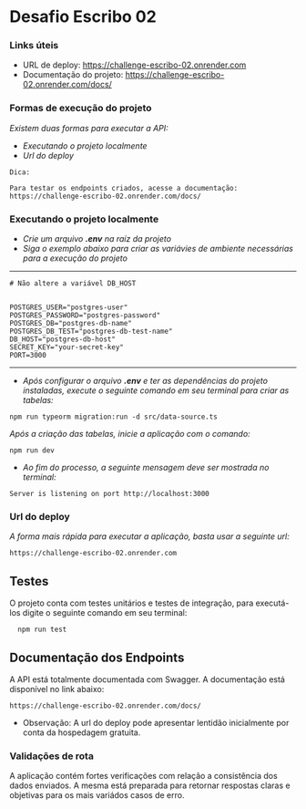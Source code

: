 # Desafio Escribo 02

### Links úteis
- URL de deploy: https://challenge-escribo-02.onrender.com
- Documentação do projeto: https://challenge-escribo-02.onrender.com/docs/


### Formas de execução do projeto

_Existem duas formas para executar a API:_

-   _Executando o projeto localmente_
-   _Url do deploy_

```
Dica: 

Para testar os endpoints criados, acesse a documentação: https://challenge-escribo-02.onrender.com/docs/
```

### Executando o projeto localmente

-   _Crie um arquivo **.env** na raíz da projeto_
-   _Siga o exemplo abaixo para criar as variávies de ambiente necessárias para a execução do projeto_

---

```
# Não altere a variável DB_HOST


POSTGRES_USER="postgres-user"
POSTGRES_PASSWORD="postgres-password"
POSTGRES_DB="postgres-db-name"
POSTGRES_DB_TEST="postgres-db-test-name"
DB_HOST="postgres-db-host"
SECRET_KEY="your-secret-key"
PORT=3000

```

---

-   _Após configurar o arquivo **.env** e ter as dependências do projeto instaladas, execute o seguinte comando em seu terminal para criar as tabelas:_

```
npm run typeorm migration:run -d src/data-source.ts
```

_Após a criação das tabelas, inicie a aplicação com o comando:_

```
npm run dev
```

-   _Ao fim do processo, a seguinte mensagem deve ser mostrada no terminal:_

```
Server is listening on port http://localhost:3000
```


### Url do deploy

_A forma mais rápida para executar a aplicação, basta usar a seguinte url:_

```
https://challenge-escribo-02.onrender.com
```

## Testes

O projeto conta com testes unitários e testes de integração, para executá-los digite o seguinte comando em seu terminal:

```
  npm run test
```


## Documentação dos Endpoints

A API está totalmente documentada com Swagger. A documentação está disponível no link abaixo:

```
https://challenge-escribo-02.onrender.com/docs/
```
- Observação: A url do deploy pode apresentar lentidão inicialmente por conta da hospedagem gratuita.


### Validações de rota

A aplicação contém fortes verificações com relação a consistência dos dados enviados. A mesma está preparada para retornar respostas claras e objetivas para os mais variádos casos de erro.
